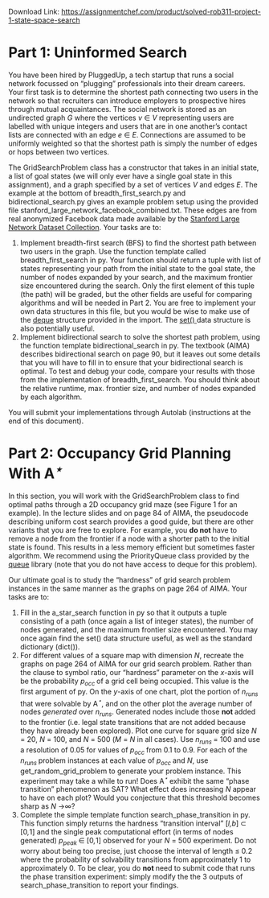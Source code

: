 Download Link: https://assignmentchef.com/product/solved-rob311-project-1-state-space-search
<br>
<h1>Part 1: Uninformed Search</h1>

You have been hired by PluggedUp, a tech startup that runs a social network focussed on “plugging” professionals into their dream careers. Your first task is to determine the shortest path connecting two users in the network so that recruiters can introduce employers to prospective hires through mutual acquaintances. The social network is stored as an undirected graph <em>G </em>where the vertices <em>v </em>∈ <em>V </em>representing users are labelled with unique integers and users that are in one another’s contact lists are connected with an edge <em>e </em>∈ <em>E</em>. Connections are assumed to be uniformly weighted so that the shortest path is simply the number of edges or hops between two vertices.

The GridSearchProblem class has a constructor that takes in an initial state, a list of goal states (we will only ever have a single goal state in this assignment), and a graph specified by a set of vertices <em>V </em>and edges <em>E</em>. The example at the bottom of breadth_first_search.py and bidirectional_search.py gives an example problem setup using the provided file stanford_large_network_facebook_combined.txt. These edges are from real anonymized Facebook data made available by the <a href="https://snap.stanford.edu/data/index.html">Stanford Large Network Dataset </a><a href="https://snap.stanford.edu/data/index.html">Collection</a>. Your tasks are to:

<ol>

 <li>Implement breadth-first search (BFS) to find the shortest path between two users in the graph. Use the function template called breadth_first_search in py. Your function should return a tuple with list of states representing your path from the initial state to the goal state, the number of nodes expanded by your search, and the maximum frontier size encountered during the search. Only the first element of this tuple (the path) will be graded, but the other fields are useful for comparing algorithms and will be needed in Part 2. You are free to implement your own data structures in this file, but you would be wise to make use of the <a href="https://docs.python.org/3.3/library/collections.html#collections.deque">deque</a> structure provided in the import. The <a href="https://docs.python.org/3/tutorial/datastructures.html#sets">set() </a>data structure is also potentially useful.</li>

 <li>Implement bidirectional search to solve the shortest path problem, using the function template bidirectional_search in py. The textbook (AIMA) describes bidirectional search on page 90, but it leaves out some details that you will have to fill in to ensure that your bidirectional search is optimal. To test and debug your code, compare your results with those from the implementation of breadth_first_search. You should think about the relative runtime, max. frontier size, and number of nodes expanded by each algorithm.</li>

</ol>

You will submit your implementations through Autolab (instructions at the end of this document).

<h1>Part 2: Occupancy Grid Planning With A<em><sup>⋆</sup></em></h1>

In this section, you will work with the GridSearchProblem class to find optimal paths through a 2D occupancy grid maze (see Figure 1 for an example). In the lecture slides and on page 84 of AIMA, the pseudocode describing uniform cost search provides a good guide, but there are other variants that you are free to explore. For example, you <strong>do not </strong>have to remove a node from the frontier if a node with a shorter path to the initial state is found. This results in a less memory efficient but sometimes faster algorithm. We recommend using the PriorityQueue class provided by the <a href="https://docs.python.org/3/library/queue.html">queue</a> library (note that you do not have access to deque for this problem).

Our ultimate goal is to study the “hardness” of grid search problem instances in the same manner as the graphs on page 264 of AIMA. Your tasks are to:

<ol>

 <li>Fill in the a_star_search function in py so that it outputs a tuple consisting of a path (once again a list of integer states), the number of nodes generated, and the maximum frontier size encountered. You may once again find the set() data structure useful, as well as the standard dictionary (dict()).</li>

 <li>For different values of a square map with dimension <em>N</em>, recreate the graphs on page 264 of AIMA for our grid search problem. Rather than the clause to symbol ratio, our “hardness” parameter on the <em>x</em>-axis will be the probability <em>p<sub>occ </sub></em>of a grid cell being occupied. This value is the first argument of py. On the <em>y</em>-axis of one chart, plot the portion of <em>n<sub>runs </sub></em>that were solvable by A<em><sup>⋆</sup></em>, and on the other plot the average number of nodes <em>generated </em>over <em>n<sub>runs</sub></em>. Generated nodes include those <strong>not </strong>added to the frontier (i.e. legal state transitions that are not added because they have already been explored). Plot one curve for square grid size <em>N </em>= 20, <em>N </em>= 100, and <em>N </em>= 500 (<em>M </em>= <em>N </em>in all cases). Use <em>n<sub>runs </sub></em>= 100 and use a resolution of 0.05 for values of <em>p<sub>occ </sub></em>from 0.1 to 0.9. For each of the <em>n<sub>runs </sub></em>problem instances at each value of <em>p<sub>occ </sub></em>and <em>N</em>, use get_random_grid_problem to generate your problem instance. This experiment may take a while to run! Does A<em><sup>⋆ </sup></em>exhibit the same “phase transition” phenomenon as SAT? What effect does increasing <em>N </em>appear to have on each plot? Would you conjecture that this threshold becomes sharp as <em>N </em>→∞?</li>

 <li>Complete the simple template function search_phase_transition in py. This function simply returns the hardness “transition interval” [<em>l,b</em>] ⊂ [0<em>,</em>1] and the single peak computational effort (in terms of nodes generated) <em>p<sub>peak </sub></em>∈ [0<em>,</em>1] observed for your <em>N </em>= 500 experiment. Do not worry about being too precise, just choose the interval of length ≤ 0<em>.</em>2 where the probability of solvability transitions from approximately 1 to approximately 0. To be clear, you do <strong>not </strong>need to submit code that runs the phase transition experiment: simply modify the the 3 outputs of search_phase_transition to report your findings.</li>

</ol>